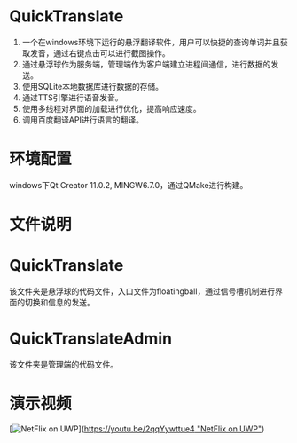 # QuickTranslate
1. 一个在windows环境下运行的悬浮翻译软件，用户可以快捷的查询单词并且获取发音，通过右键点击可以进行截图操作。
2. 通过悬浮球作为服务端，管理端作为客户端建立进程间通信，进行数据的发送。
3. 使用SQLite本地数据库进行数据的存储。
4. 通过TTS引擎进行语音发音。
5. 使用多线程对界面的加载进行优化，提高响应速度。
6. 调用百度翻译API进行语言的翻译。
# 环境配置
windows下Qt Creator 11.0.2, MINGW6.7.0，通过QMake进行构建。
# 文件说明
# QuickTranslate
该文件夹是悬浮球的代码文件，入口文件为floatingball，通过信号槽机制进行界面的切换和信息的发送。
# QuickTranslateAdmin
该文件夹是管理端的代码文件。
# 演示视频
[![NetFlix on UWP](https://res.cloudinary.com/marcomontalbano/image/upload/v1587315555/video_to_markdown/images/youtube--2qqYywttue4-c05b58ac6eb4c4700831b2b3070cd403.jpg)]([https://youtu.be/2qqYywttue4 "NetFlix on UWP"](https://www.youtube.com/watch?v=ldtSAj3ci_U))
